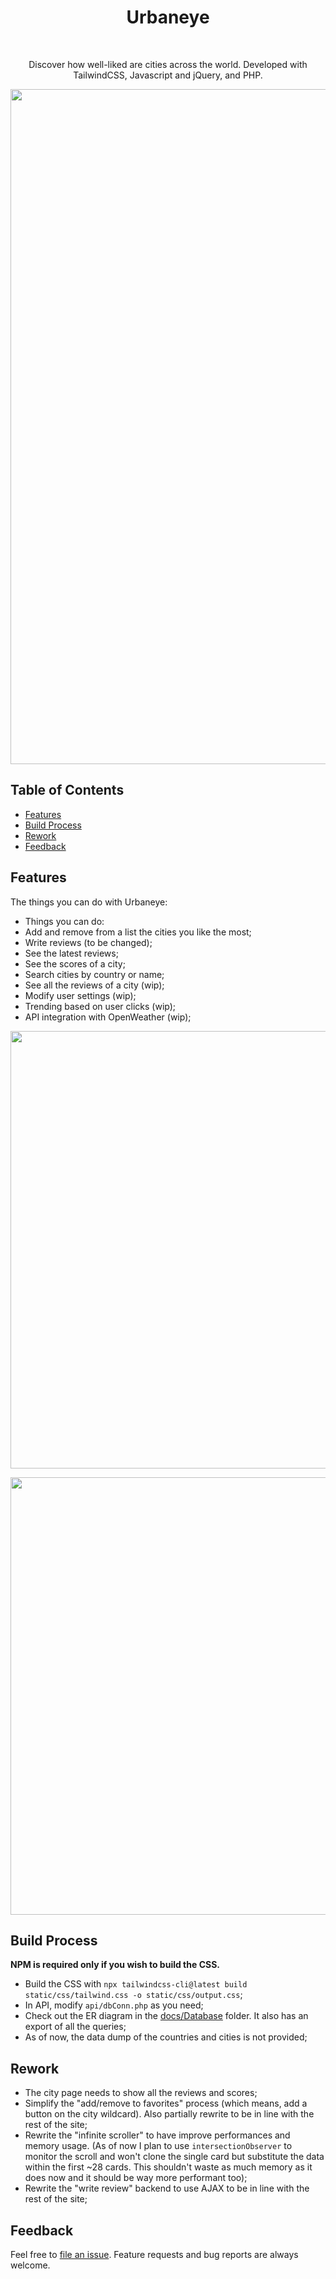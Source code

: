 <h1 align="center">Urbaneye</h1> <br>

<p align="center">
  Discover how well-liked are cities across the world. Developed with TailwindCSS, Javascript and jQuery, and PHP.
</p>

<p align="center">
  <img src = "https://i.imgur.com/4Nbmde6.png" width=1080>
</p>

## Table of Contents

- [Features](#features)
- [Build Process](#build-process)
- [Rework](#rework)
- [Feedback](#feedback)

## Features

The things you can do with Urbaneye:

* Things you can do:
* Add and remove from a list the cities you like the most;
* Write reviews (to be changed);
* See the latest reviews;
* See the scores of a city;
* Search cities by country or name;
* See all the reviews of a city (wip);
* Modify user settings (wip);
* Trending based on user clicks (wip);
* API integration with OpenWeather (wip);

<p align="center">
  <img src = "https://i.imgur.com/P4BHxea.png" width=700>
</p>

<p align="center">
  <img src = "https://i.imgur.com/jLMGMw5.png" width=700>
</p>

## Build Process

**NPM is required only if you wish to build the CSS.**
- Build the CSS with `npx tailwindcss-cli@latest build static/css/tailwind.css -o static/css/output.css`;
- In API, modify `api/dbConn.php` as you need;
- Check out the ER diagram in the [docs/Database](https://github.com/c2oc/urbaneye/tree/master/docs/Database) folder. It also has an export of all the queries;
- As of now, the data dump of the countries and cities is not provided;

## Rework

- The city page needs to show all the reviews and scores;
- Simplify the "add/remove to favorites" process (which means, add a button on the city wildcard). Also partially rewrite to be in line with the rest of the site;
- Rewrite the "infinite scroller" to have improve performances and memory usage. (As of now I plan to use `intersectionObserver` to monitor the scroll and won't clone the single card but substitute the data within the first ~28 cards. This shouldn't waste as much memory as it does now and it should be way more performant too);
- Rewrite the "write review" backend to use AJAX to be in line with the rest of the site;

## Feedback

Feel free to [file an issue](https://github.com/c2oc/urbaneye/issues/new). Feature requests and bug reports are always welcome.
